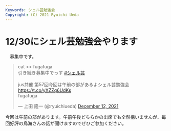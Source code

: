 ```yaml
---
Keywords: シェル芸勉強会
Copyright: (C) 2021 Ryuichi Ueda
---
```


# 12/30にシェル芸勉強会やります

　募集中です。

<blockquote class="twitter-tweet"><p lang="ja" dir="ltr">cat &lt;&lt; fugafuga<br>引き続き募集中でっす <a href="https://twitter.com/hashtag/%E3%82%B7%E3%82%A7%E3%83%AB%E8%8A%B8?src=hash&amp;ref_src=twsrc%5Etfw">#シェル芸</a><br><br>jus共催 第57回今回は午前の部があるよシェル芸勉強会 <a href="https://t.co/yXZZq6UdKs">https://t.co/yXZZq6UdKs</a> <br>fugafuga</p>&mdash; 上田 隆一 (@ryuichiueda) <a href="https://twitter.com/ryuichiueda/status/1470180088264400898?ref_src=twsrc%5Etfw">December 12, 2021</a></blockquote> <script async src="https://platform.twitter.com/widgets.js" charset="utf-8"></script>

今回は午前の部があります。午前午後どちらかの出席でも全然構いませんが、毎回好評の鳥海さんの話が聞けますのでぜひご参加ください。
